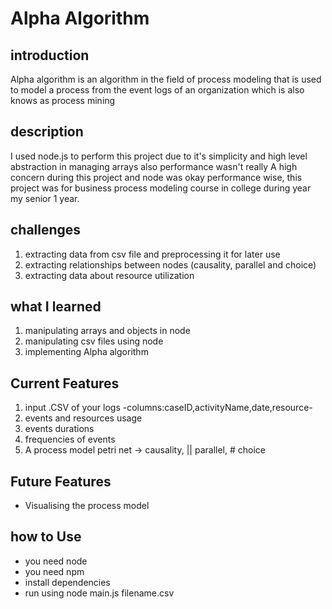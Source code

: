 # Alpha Algorithm 

## introduction 
Alpha algorithm is an algorithm in the field of process modeling that is used to model a process from the event logs of an organization which is also knows as process mining 

## description 
I used node.js to perform this project due to it's simplicity and high level abstraction in managing arrays also performance wasn't really A high concern during this project and node was okay performance wise, this project was for business process modeling course in college during year my senior 1 year.

## challenges 
1. extracting data from csv file and preprocessing it for later use 
2. extracting relationships between nodes (causality, parallel and choice)
3. extracting data about resource utilization 

## what I learned
1. manipulating arrays and objects in node
2. manipulating csv files using node
3. implementing Alpha algorithm

## Current Features
1. input .CSV of your logs -columns:caseID,activityName,date,resource-
2. events and resources usage 
3. events durations
4. frequencies of events
5. A process model petri net -> causality, || parallel, # choice

## Future Features
+ Visualising the process model

## how to Use
+ you need node
+ you need npm
+ install dependencies
+ run using node main.js filename.csv
